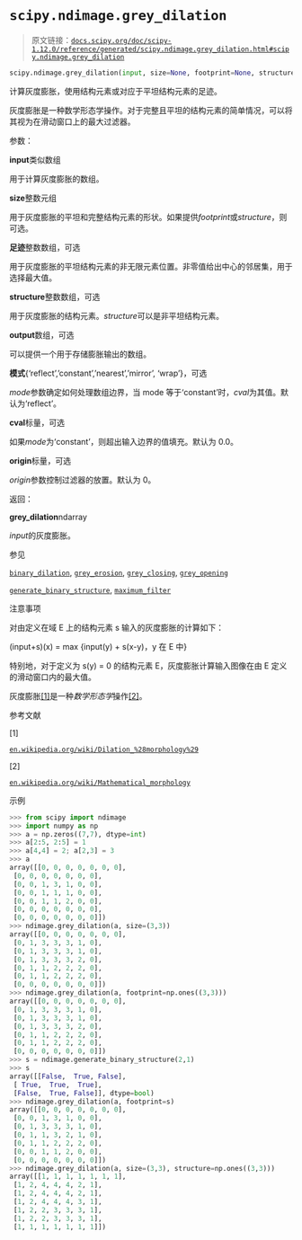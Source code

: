 # `scipy.ndimage.grey_dilation`

> 原文链接：[`docs.scipy.org/doc/scipy-1.12.0/reference/generated/scipy.ndimage.grey_dilation.html#scipy.ndimage.grey_dilation`](https://docs.scipy.org/doc/scipy-1.12.0/reference/generated/scipy.ndimage.grey_dilation.html#scipy.ndimage.grey_dilation)

```py
scipy.ndimage.grey_dilation(input, size=None, footprint=None, structure=None, output=None, mode='reflect', cval=0.0, origin=0)
```

计算灰度膨胀，使用结构元素或对应于平坦结构元素的足迹。

灰度膨胀是一种数学形态学操作。对于完整且平坦的结构元素的简单情况，可以将其视为在滑动窗口上的最大过滤器。

参数：

**input**类似数组

用于计算灰度膨胀的数组。

**size**整数元组

用于灰度膨胀的平坦和完整结构元素的形状。如果提供*footprint*或*structure*，则可选。

**足迹**整数数组，可选

用于灰度膨胀的平坦结构元素的非无限元素位置。非零值给出中心的邻居集，用于选择最大值。

**structure**整数数组，可选

用于灰度膨胀的结构元素。*structure*可以是非平坦结构元素。

**output**数组，可选

可以提供一个用于存储膨胀输出的数组。

**模式**{‘reflect’,’constant’,’nearest’,’mirror’, ‘wrap’}，可选

*mode*参数确定如何处理数组边界，当 mode 等于‘constant’时，*cval*为其值。默认为‘reflect’。

**cval**标量，可选

如果*mode*为‘constant’，则超出输入边界的值填充。默认为 0.0。

**origin**标量，可选

*origin*参数控制过滤器的放置。默认为 0。

返回：

**grey_dilation**ndarray

*input*的灰度膨胀。

参见

[`binary_dilation`](https://docs.scipy.org/doc/scipy-1.12.0/reference/generated/scipy.ndimage.binary_dilation.html#scipy.ndimage.binary_dilation "scipy.ndimage.binary_dilation"), [`grey_erosion`](https://docs.scipy.org/doc/scipy-1.12.0/reference/generated/scipy.ndimage.grey_erosion.html#scipy.ndimage.grey_erosion "scipy.ndimage.grey_erosion"), [`grey_closing`](https://docs.scipy.org/doc/scipy-1.12.0/reference/generated/scipy.ndimage.grey_closing.html#scipy.ndimage.grey_closing "scipy.ndimage.grey_closing"), [`grey_opening`](https://docs.scipy.org/doc/scipy-1.12.0/reference/generated/scipy.ndimage.grey_opening.html#scipy.ndimage.grey_opening "scipy.ndimage.grey_opening")

[`generate_binary_structure`](https://docs.scipy.org/doc/scipy-1.12.0/reference/generated/scipy.ndimage.generate_binary_structure.html#scipy.ndimage.generate_binary_structure "scipy.ndimage.generate_binary_structure"), [`maximum_filter`](https://docs.scipy.org/doc/scipy-1.12.0/reference/generated/scipy.ndimage.maximum_filter.html#scipy.ndimage.maximum_filter "scipy.ndimage.maximum_filter")

注意事项

对由定义在域 E 上的结构元素 s 输入的灰度膨胀的计算如下：

(input+s)(x) = max {input(y) + s(x-y)，y 在 E 中}

特别地，对于定义为 s(y) = 0 的结构元素 E，灰度膨胀计算输入图像在由 E 定义的滑动窗口内的最大值。

灰度膨胀[[1]](#rcb08f81d91ed-1)是一种*数学形态学*操作[[2]](#rcb08f81d91ed-2)。

参考文献

[1]

[`en.wikipedia.org/wiki/Dilation_%28morphology%29`](https://en.wikipedia.org/wiki/Dilation_%28morphology%29)

[2]

[`en.wikipedia.org/wiki/Mathematical_morphology`](https://en.wikipedia.org/wiki/Mathematical_morphology)

示例

```py
>>> from scipy import ndimage
>>> import numpy as np
>>> a = np.zeros((7,7), dtype=int)
>>> a[2:5, 2:5] = 1
>>> a[4,4] = 2; a[2,3] = 3
>>> a
array([[0, 0, 0, 0, 0, 0, 0],
 [0, 0, 0, 0, 0, 0, 0],
 [0, 0, 1, 3, 1, 0, 0],
 [0, 0, 1, 1, 1, 0, 0],
 [0, 0, 1, 1, 2, 0, 0],
 [0, 0, 0, 0, 0, 0, 0],
 [0, 0, 0, 0, 0, 0, 0]])
>>> ndimage.grey_dilation(a, size=(3,3))
array([[0, 0, 0, 0, 0, 0, 0],
 [0, 1, 3, 3, 3, 1, 0],
 [0, 1, 3, 3, 3, 1, 0],
 [0, 1, 3, 3, 3, 2, 0],
 [0, 1, 1, 2, 2, 2, 0],
 [0, 1, 1, 2, 2, 2, 0],
 [0, 0, 0, 0, 0, 0, 0]])
>>> ndimage.grey_dilation(a, footprint=np.ones((3,3)))
array([[0, 0, 0, 0, 0, 0, 0],
 [0, 1, 3, 3, 3, 1, 0],
 [0, 1, 3, 3, 3, 1, 0],
 [0, 1, 3, 3, 3, 2, 0],
 [0, 1, 1, 2, 2, 2, 0],
 [0, 1, 1, 2, 2, 2, 0],
 [0, 0, 0, 0, 0, 0, 0]])
>>> s = ndimage.generate_binary_structure(2,1)
>>> s
array([[False,  True, False],
 [ True,  True,  True],
 [False,  True, False]], dtype=bool)
>>> ndimage.grey_dilation(a, footprint=s)
array([[0, 0, 0, 0, 0, 0, 0],
 [0, 0, 1, 3, 1, 0, 0],
 [0, 1, 3, 3, 3, 1, 0],
 [0, 1, 1, 3, 2, 1, 0],
 [0, 1, 1, 2, 2, 2, 0],
 [0, 0, 1, 1, 2, 0, 0],
 [0, 0, 0, 0, 0, 0, 0]])
>>> ndimage.grey_dilation(a, size=(3,3), structure=np.ones((3,3)))
array([[1, 1, 1, 1, 1, 1, 1],
 [1, 2, 4, 4, 4, 2, 1],
 [1, 2, 4, 4, 4, 2, 1],
 [1, 2, 4, 4, 4, 3, 1],
 [1, 2, 2, 3, 3, 3, 1],
 [1, 2, 2, 3, 3, 3, 1],
 [1, 1, 1, 1, 1, 1, 1]]) 
```
